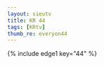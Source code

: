 ```yaml
--- 
layout: sieutv
title: KR 44
tags: [KRtv]
thumb_re: everyon44
---
```

{% include edge1 key="44" %} 
